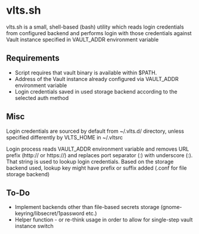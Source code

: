 # vlts.sh

vlts.sh is a small, shell-based (bash) utility which reads login credentials from configured backend and performs login with those credentials against Vault instance specified in VAULT_ADDR environment variable

## Requirements

- Script requires that vault binary is available within $PATH.
- Address of the Vault instance already configured via VAULT_ADDR environment variable
- Login credentials saved in used storage backend according to the selected auth method

## Misc

Login credentials are sourced by default from ~/.vlts.d/ directory, unless specified differently by VLTS_HOME in ~/.vltsrc

Login process reads VAULT_ADDR environment variable and removes URL prefix (http:// or https://) and replaces port separator (:) with underscore (:). That string is used to lookup login credentials. Based on the storage backend used, lookup key might have prefix or suffix added (.conf for file storage backend)


## To-Do

- Implement backends other than file-based secrets storage (gnome-keyring/libsecret/1password etc.)
- Helper function - or re-think usage in order to allow for single-step vault instance switch
